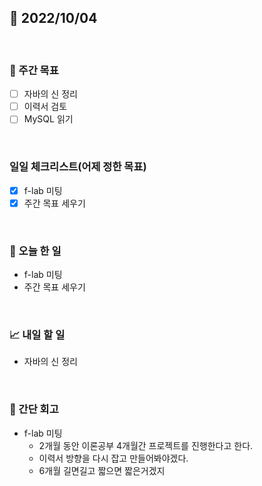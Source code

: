 ## 📅 2022/10/04

<br/>

### 🏹 주간 목표

- [ ] 자바의 신 정리
- [ ] 이력서 검토
- [ ] MySQL 읽기

<br/>

### 일일 체크리스트(어제 정한 목표)

- [x] f-lab 미팅
- [x] 주간 목표 세우기

<br/>

### 💯 오늘 한 일

- f-lab 미팅
- 주간 목표 세우기

<br/>

### 📈 내일 할 일

- 자바의 신 정리

<br/>

### 🧐 간단 회고

- f-lab 미팅
    - 2개월 동안 이론공부 4개월간 프로젝트를 진행한다고 한다.
    - 이력서 방향을 다시 잡고 만들어봐야겠다.
    - 6개월 길면길고 짧으면 짧은거겠지